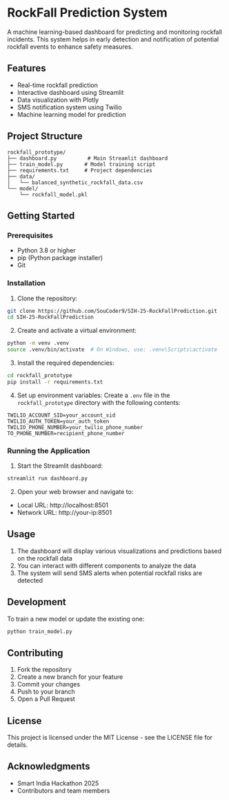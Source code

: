 # RockFall Prediction System

A machine learning-based dashboard for predicting and monitoring rockfall incidents. This system helps in early detection and notification of potential rockfall events to enhance safety measures.

## Features

- Real-time rockfall prediction
- Interactive dashboard using Streamlit
- Data visualization with Plotly
- SMS notification system using Twilio
- Machine learning model for prediction

## Project Structure

```
rockfall_prototype/
├── dashboard.py          # Main Streamlit dashboard
├── train_model.py       # Model training script
├── requirements.txt     # Project dependencies
├── data/
│   └── balanced_synthetic_rockfall_data.csv
└── model/
    └── rockfall_model.pkl
```

## Getting Started

### Prerequisites

- Python 3.8 or higher
- pip (Python package installer)
- Git

### Installation

1. Clone the repository:
```bash
git clone https://github.com/SouCoder9/SIH-25-RockFallPrediction.git
cd SIH-25-RockFallPrediction
```

2. Create and activate a virtual environment:
```bash
python -m venv .venv
source .venv/bin/activate  # On Windows, use: .venv\Scripts\activate
```

3. Install the required dependencies:
```bash
cd rockfall_prototype
pip install -r requirements.txt
```

4. Set up environment variables:
Create a `.env` file in the `rockfall_prototype` directory with the following contents:
```
TWILIO_ACCOUNT_SID=your_account_sid
TWILIO_AUTH_TOKEN=your_auth_token
TWILIO_PHONE_NUMBER=your_twilio_phone_number
TO_PHONE_NUMBER=recipient_phone_number
```

### Running the Application

1. Start the Streamlit dashboard:
```bash
streamlit run dashboard.py
```

2. Open your web browser and navigate to:
- Local URL: http://localhost:8501
- Network URL: http://your-ip:8501

## Usage

1. The dashboard will display various visualizations and predictions based on the rockfall data
2. You can interact with different components to analyze the data
3. The system will send SMS alerts when potential rockfall risks are detected

## Development

To train a new model or update the existing one:
```bash
python train_model.py
```

## Contributing

1. Fork the repository
2. Create a new branch for your feature
3. Commit your changes
4. Push to your branch
5. Open a Pull Request

## License

This project is licensed under the MIT License - see the LICENSE file for details.

## Acknowledgments

- Smart India Hackathon 2025
- Contributors and team members